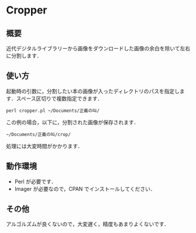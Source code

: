 Cropper
=========

概要
------

近代デジタルライブラリーから画像をダウンロードした画像の余白を除いて左右に分割します．

使い方
------

起動時の引数に，分割したい本の画像が入ったディレクトリのパスを指定します．スペース区切りで複数指定できます．

    perl cropper.pl ~/Documents/正義の叫/

この例の場合，以下に，分割された画像が保存されます．

    ~/Documents/正義の叫/crop/

処理には大変時間がかかります．

動作環境
--------

* Perl が必要です．
* Imager が必要なので，CPAN でインストールしてください．

その他
------
アルゴルズムが良くないので，大変遅く，精度もあまりよくないです．